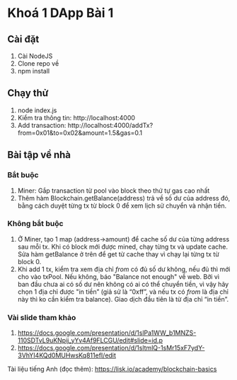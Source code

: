 # Khoá 1 DApp Bài 1

## Cài đặt

1. Cài NodeJS
2. Clone repo về
3. npm install

## Chạy thử

1. node index.js
2. Kiểm tra thông tin: http://localhost:4000
3. Add transaction: http://localhost:4000/addTx?from=0x01&to=0x02&amount=1.5&gas=0.1

## Bài tập về nhà
### Bắt buộc
1. Miner: Gắp transaction từ pool vào block theo thứ tự gas cao nhất
2. Thêm hàm Blockchain.getBalance(address) trả về số dư của address đó, bằng cách duyệt từng tx từ block 0 để xem lịch sử chuyển và nhận tiền.

### Không bắt buộc
1. Ở Miner, tạo 1 map (address->amount) để cache số dư của từng address sau mỗi tx. Khi có block mới được mined, chạy từng tx và update cache. Sửa hàm getBalance ở trên để get từ cache thay vì chạy lại từng tx từ block 0.
2. Khi add 1 tx, kiểm tra xem địa chỉ _from_ có đủ số dư không, nếu đủ thì mới cho vào txPool. Nếu không, báo "Balance not enough" về web. Bởi vì ban đầu chưa ai có số dư nên không có ai có thể chuyển tiền, vì vậy hãy chọn 1 địa chỉ được "in tiền” (giả sử là “0xff”, và nếu tx có _from_ là địa chỉ này thì ko cần kiểm tra balance). Giao dịch đầu tiên là từ địa chỉ “in tiền”.

### Vài slide tham khảo
1. https://docs.google.com/presentation/d/1slPa1WW_b1MNZS-110SDTvL9uKNpij_yYv4Af9FLCGU/edit#slide=id.p
2. https://docs.google.com/presentation/d/1sltmlQ-1sMr15xF7ydY-3VhYI4KQd0MUHwsKq811efI/edit

Tài liệu tiếng Anh (đọc thêm): https://lisk.io/academy/blockchain-basics
